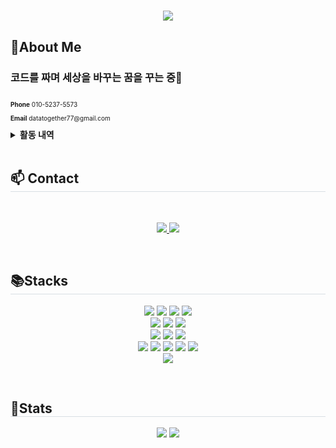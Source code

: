 <h1 align="center">
  <img src="https://capsule-render.vercel.app/api?type=venom&color=0:75cb45,100:9eda7c&height=200&section=header&text=Jiho's%20Github&fontSize=70&fontColor=000000" />
</h1>
<h2>👀About Me</h2>
<h3>코드를 짜며 세상을 바꾸는 꿈을 꾸는 중🚀</h3>
<div style="display: flex; align-items: center; justify-content: flex-start; text-align: left; gap: 20px;">
    <div style="font-weight: 400; font-size: 10px;">
        <p><b>Phone</b> 010-5237-5573</p>
        <p><b>Email</b> datatogether77@gmail.com</p>
    </div>
</div>
<details>
  <summary><b> 활동 내역 </b></summary>

  - 2023 07 | Unist 꿈꾸자 과학캠프
  - 2023 07 | 교내 MakeAThon 대회 우승
  - 2023 08 | 제10회 대한민국 SW융합 해커톤 본선 진출
  - 2023 09 | Unist AWS 창업 문화 확산 프로그램 Deliver Result(우수상) 수상
  - 2023 11 | 교내 프로그래밍 대회 최우수상
  - 2024 01 | 2024 Unist Supercomputing Youth Camp 최우수상 수상 [https://github.com/JMandoo1014/Mandelbrot-Set]
  - 2024 07 | 교내 MakeAThon 대회 우승 [https://github.com/JMandoo1014/SimilarityAnalyzer]
  - 2024 09 | 학생회 정보부장
  - 2024 10 | 학교 건의함 웹 서비스 구축 [https://github.com/JMandoo1014/OnlineSuggestion]
  - 2025 01 | 연암공대 AI 해커톤 은상 수상 [https://github.com/JMandoo1014/TrackON]
  - 2025 01 | 2025 Unist Supercomputing Youth Camp [https://github.com/JMandoo1014/Galaxy_simulation]

</details>
<br>

<h2 style="border-bottom: 1px solid #d8dee4;"> 📫 Contact </h2> <br>
<p align="center">
  <a href=https://www.instagram.com/j1_x0h> <img src="https://img.shields.io/badge/Instagram-E4405F?style=for-the-badge&logo=Instagram&logoColor=white&link=https://www.instagram.com/j1_x0h"> </a>
  <a href=https://velog.io/@jmandoo07/> <img src="https://img.shields.io/badge/Velog-20C997?style=for-the-badge&logo=Velog&logoColor=white&link=https://velog.io/@jmandoo07/"> </a>
</p>

<br>

<h2 style="border-bottom: 1px solid #d8dee4;">📚Stacks</h2>
<p align="center"> 
  <img src="https://img.shields.io/badge/linux-FCC624?style=for-the-badge&logo=linux&logoColor=black"> 
  <img src="https://img.shields.io/badge/amazonaws-232F3E?style=for-the-badge&logo=amazonwebservices&logoColor=white"> 
  <img src="https://img.shields.io/badge/github-181717?style=for-the-badge&logo=github&logoColor=white">
  <img src="https://img.shields.io/badge/git-F05032?style=for-the-badge&logo=git&logoColor=white">
  <br>
  <img src="https://img.shields.io/badge/flutter-02569B?style=for-the-badge&logo=flutter&logoColor=white">
  <img src="https://img.shields.io/badge/Kotlin-7F52FF?style=for-the-badge&logo=kotlin&logoColor=white">
  <img src="https://img.shields.io/badge/python-3776AB?style=for-the-badge&logo=python&logoColor=white"> 
  <br>
  <img src="https://img.shields.io/badge/Tensorflow-FF6F00?style=for-the-badge&logo=Tensorflow&logoColor=white">
  <img src="https://img.shields.io/badge/keras-D00000?style=for-the-badge&logo=keras&logoColor=white">
  <img src="https://img.shields.io/badge/PyTorch-EE4C2C?style=for-the-badge&logo=pytorch&logoColor=white">
  <br>
  <img src="https://img.shields.io/badge/node.js-5FA04E?style=for-the-badge&logo=nodedotjs&logoColor=white">
  <img src="https://img.shields.io/badge/nginx-009639?style=for-the-badge&logo=nginx&logoColor=white">
  <img src="https://img.shields.io/badge/Flask-000000?style=for-the-badge&logo=Flask&logoColor=white">
  <img src="https://img.shields.io/badge/.env-ECD53F?style=for-the-badge&logo=dotenv&logoColor=black"> 
  <img src="https://img.shields.io/badge/mysql-4479A1?style=for-the-badge&logo=mysql&logoColor=white"> 
  <br>
  <img src="https://img.shields.io/badge/Kali%20Linux-557C94?style=for-the-badge&logo=kalilinux&logoColor=white"> 
</p>
<br>

<h2 style="border-bottom: 1px solid #d8dee4;">👾Stats</h2>
<p align="center">
  <img src="https://github-readme-stats.vercel.app/api?username=JMandoo1014&theme=ambient_gradient&show_icons=true" />
  <img src="https://github-readme-stats.vercel.app/api/top-langs/?username=JMandoo1014&layout=compact" />
</p>
